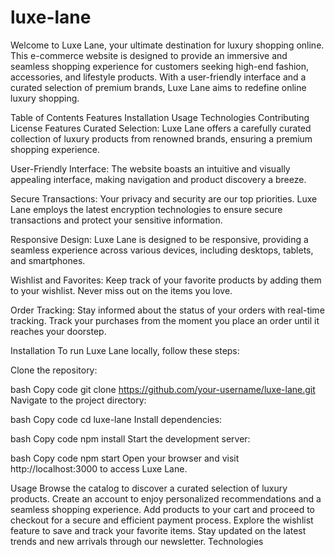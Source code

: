 # luxe-lane
Welcome to Luxe Lane, your ultimate destination for luxury shopping online. This e-commerce website is designed to provide an immersive and seamless shopping experience for customers seeking high-end fashion, accessories, and lifestyle products. With a user-friendly interface and a curated selection of premium brands, Luxe Lane aims to redefine online luxury shopping.

Table of Contents
Features
Installation
Usage
Technologies
Contributing
License
Features
Curated Selection: Luxe Lane offers a carefully curated collection of luxury products from renowned brands, ensuring a premium shopping experience.

User-Friendly Interface: The website boasts an intuitive and visually appealing interface, making navigation and product discovery a breeze.

Secure Transactions: Your privacy and security are our top priorities. Luxe Lane employs the latest encryption technologies to ensure secure transactions and protect your sensitive information.

Responsive Design: Luxe Lane is designed to be responsive, providing a seamless experience across various devices, including desktops, tablets, and smartphones.

Wishlist and Favorites: Keep track of your favorite products by adding them to your wishlist. Never miss out on the items you love.

Order Tracking: Stay informed about the status of your orders with real-time tracking. Track your purchases from the moment you place an order until it reaches your doorstep.

Installation
To run Luxe Lane locally, follow these steps:

Clone the repository:

bash
Copy code
git clone https://github.com/your-username/luxe-lane.git
Navigate to the project directory:

bash
Copy code
cd luxe-lane
Install dependencies:

bash
Copy code
npm install
Start the development server:

bash
Copy code
npm start
Open your browser and visit http://localhost:3000 to access Luxe Lane.

Usage
Browse the catalog to discover a curated selection of luxury products.
Create an account to enjoy personalized recommendations and a seamless shopping experience.
Add products to your cart and proceed to checkout for a secure and efficient payment process.
Explore the wishlist feature to save and track your favorite items.
Stay updated on the latest trends and new arrivals through our newsletter.
Technologies
